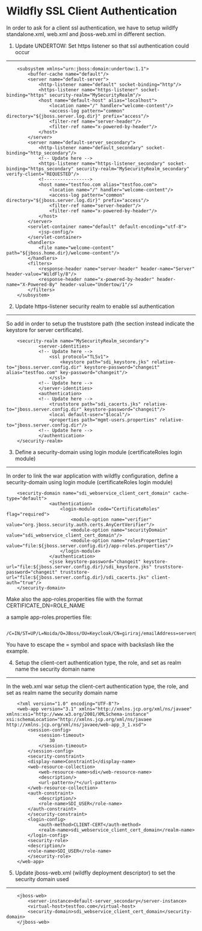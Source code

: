 
Wildfly SSL Client Authentication
==================================
In order to ask for a client ssl authentication, we have to setup wildlfy standalone.xml, web.xml and jboss-web.xml in different section.


1) Update UNDERTOW: Set https listener so that ssl authentication could occur
------------------------------------------------------------------------------

		<subsystem xmlns="urn:jboss:domain:undertow:1.1">
            <buffer-cache name="default"/>
            <server name="default-server">
                <http-listener name="default" socket-binding="http"/>
                <https-listener name="https-listener" socket-binding="https" security-realm="MySecurityRealm"/>
                <host name="default-host" alias="localhost">
                    <location name="/" handler="welcome-content"/>
                    <access-log pattern="common" directory="${jboss.server.log.dir}" prefix="access"/>
                    <filter-ref name="server-header"/>
                    <filter-ref name="x-powered-by-header"/>
                </host>
            </server>
            <server name="default-server_secondary">
                <http-listener name="default_secondary" socket-binding="http_secondary"/>
                <!-- Update here -->
                <https-listener name="https-listener_secondary" socket-binding="https_secondary" security-realm="MySecurityRealm_secondary" verify-client="REQUESTED"/>
                <!----------------->
                <host name="testfoo.com alias="testfoo.com">
                    <location name="/" handler="welcome-content"/>
                    <access-log pattern="common" directory="${jboss.server.log.dir}" prefix="access"/>
                    <filter-ref name="server-header"/>
                    <filter-ref name="x-powered-by-header"/>
                </host>
            </server>
            <servlet-container name="default" default-encoding="utf-8">
                <jsp-config/>
            </servlet-container>
            <handlers>
                <file name="welcome-content" path="${jboss.home.dir}/welcome-content"/>
            </handlers>
            <filters>
                <response-header name="server-header" header-name="Server" header-value="WildFly/8"/>
                <response-header name="x-powered-by-header" header-name="X-Powered-By" header-value="Undertow/1"/>
            </filters>
		</subsystem>


2) Update https-listener security realm to enable ssl authentication
------------------------------------------------------------------------------

So add <authentication> in order to setup the truststore path (the <ssl> section instead indicate the keystore for server certificate).

		<security-realm name="MySecurityRealm_secondary">
                <server-identities>
                <!-- Update here -->
                    <ssl protocol="TLSv1">
                        <keystore path="sdi_keystore.jks" relative-to="jboss.server.config.dir" keystore-password="changeit" alias="testfoo.com" key-password="changeit"/>
                    </ssl>
                <!-- Update here -->
                </server-identities>
                <authentication>
                <!-- Update here -->
                    <truststore path="sdi_cacerts.jks" relative-to="jboss.server.config.dir" keystore-password="changeit"/>
                    <local default-user="$local"/>
                    <properties path="mgmt-users.properties" relative-to="jboss.server.config.dir"/>
                <!-- Update here -->
                </authentication>
		</security-realm>

3) Define a security-domain using login module (certificateRoles login module)
--------------------------------------------------------------------------------

In order to link the war application with wildfly configuration, define a security-domain using login module (certificateRoles login module)

		<security-domain name="sdi_webservice_client_cert_domain" cache-type="default">
                    <authentication>
                        <login-module code="CertificateRoles" flag="required">
                            <module-option name="verifier" value="org.jboss.security.auth.certs.AnyCertVerifier"/>
                            <module-option name="securityDomain" value="sdi_webservice_client_cert_domain"/>
                            <module-option name="rolesProperties" value="file:${jboss.server.config.dir}/app-roles.properties"/>
                        </login-module>
                    </authentication>
                    <jsse keystore-password="changeit" keystore-url="file:${jboss.server.config.dir}/sdi_keystore.jks" truststore-password="changeit" truststore-url="file:${jboss.server.config.dir}/sdi_cacerts.jks" client-auth="true"/>
		</security-domain>

Make also the app-roles.properities file with the format
CERTIFICATE_DN=ROLE_NAME

a sample app-roles.properties file:

		/C=IN/ST=UP/L=Noida/O=JBoss/OU=Keycloak/CN=giriraj/emailAddress=server@gmail.com=SDI_USER

You have to escape the = symbol and space with backslash like the example.

4) Setup the client-cert authentication type, the role, and set as realm name the security domain name
--------------------------------------------------------------------------------------------------------

In the web.xml war setup the client-cert authentication type, the role, and set as realm name the security domain name

		<?xml version="1.0" encoding="UTF-8"?>
		<web-app version="3.1" xmlns="http://xmlns.jcp.org/xml/ns/javaee" xmlns:xsi="http://www.w3.org/2001/XMLSchema-instance" xsi:schemaLocation="http://xmlns.jcp.org/xml/ns/javaee http://xmlns.jcp.org/xml/ns/javaee/web-app_3_1.xsd">
    		<session-config>
        		<session-timeout>
            		30
        		</session-timeout>
    		</session-config>
    		<security-constraint>
        	<display-name>Constraint1</display-name>
        	<web-resource-collection>
            	<web-resource-name>sdi</web-resource-name>
            	<description/>
            	<url-pattern>/*</url-pattern>
        	</web-resource-collection>
        	<auth-constraint>
            	<description/>
            	<role-name>SDI_USER</role-name>
        	</auth-constraint>
    		</security-constraint>
    		<login-config>
        		<auth-method>CLIENT-CERT</auth-method>
        		<realm-name>sdi_webservice_client_cert_domain</realm-name>
    		</login-config>
    		<security-role>
        	<description/>
        	<role-name>SDI_USER</role-name>
    		</security-role>
		</web-app>


5) Update jboss-web.xml (wildfly deployment descriptor) to set the security domain used
---------------------------------------------------------------------------------------

		<jboss-web>
    		<server-instance>default-server_secondary</server-instance>      
    		<virtual-host>testfoo.com</virtual-host>
    		<security-domain>sdi_webservice_client_cert_domain</security-domain>
		</jboss-web>
